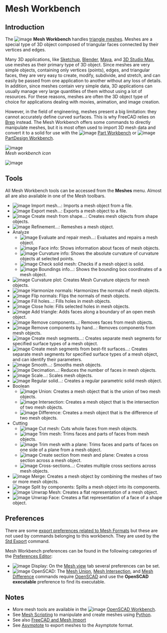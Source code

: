 # Mesh Workbench

## Introduction

The ![image](https://github.com/FreeCAD/FreeCAD-documentation-docusaurus/assets/100439627/d4556ede-b7c0-41e0-a97e-fd187c75d8d1) **Mesh Workbench** handles [triangle meshes](http://en.wikipedia.org/wiki/Triangle_mesh). Meshes are a special type of 3D object composed of triangular faces connected by their vertices and edges.

Many 3D applications, like [Sketchup](http://en.wikipedia.org/wiki/Sketchup), [Blender](http://en.wikipedia.org/wiki/Blender_(software)), [Maya](http://en.wikipedia.org/wiki/Maya_(software)), and [3D Studio Max](http://en.wikipedia.org/wiki/3d_max), use meshes as their primary type of 3D object. Since meshes are very simple objects, containing only vertices (points), edges, and triangular faces, they are very easy to create, modify, subdivide, and stretch, and can easily be passed from one application to another without any loss of details. In addition, since meshes contain very simple data, 3D applications can usually manage very large quantities of them without using a lot of resources. For these reasons, meshes are often the 3D object type of choice for applications dealing with movies, animation, and image creation.

However, in the field of engineering, meshes present a big limitation: they cannot accurately define curved surfaces. This is why FreeCAD relies on [Brep](http://en.wikipedia.org/wiki/Boundary_representation) instead. The Mesh Workbench offers some commands to directly manipulate meshes, but it is most often used to import 3D mesh data and convert it to a solid for use with the ![image](https://github.com/FreeCAD/FreeCAD-documentation-docusaurus/assets/100439627/abb5c30c-fc56-4103-aeac-8919614eebfa) [Part Workbench](docs\workbenches\part.md) or ![image](https://github.com/FreeCAD/FreeCAD-documentation-docusaurus/assets/100439627/a25ef1d3-a92a-4b21-996f-5d79aac0956f) [PartDesign Workbench](docs\workbenches\part-design.md).

![image](https://github.com/FreeCAD/FreeCAD-documentation-docusaurus/assets/100439627/e001dda0-5244-42c2-b649-624e0814f77d)  
_Mesh workbench icon_

![image](https://github.com/FreeCAD/FreeCAD-documentation-docusaurus/assets/100439627/749e4466-cbc5-4fb7-9fd5-70002c940cf4)  

## Tools

All Mesh Workbench tools can be accessed from the **Meshes** menu. Almost all are also available in one of the Mesh toolbars.

- ![image](https://github.com/FreeCAD/FreeCAD-documentation-docusaurus/assets/100439627/3d98faeb-d428-4bbc-a35a-c58dfaaeaeb4) Import mesh...: Imports a mesh object from a file.
- ![image](https://github.com/FreeCAD/FreeCAD-documentation-docusaurus/assets/100439627/008eccda-6703-49b4-998e-b25a828d93c5) Export mesh...: Exports a mesh object to a file.
- ![image](https://github.com/FreeCAD/FreeCAD-documentation-docusaurus/assets/100439627/4203fa31-60c8-46a6-980a-28751ea16b77) Create mesh from shape...: Creates mesh objects from shape objects.
- ![image](https://github.com/FreeCAD/FreeCAD-documentation-docusaurus/assets/100439627/bf55787b-33a6-4fe5-9495-e36712740fef) Refinement...: Remeshes a mesh object.
- Analyze
  - ![image](https://github.com/FreeCAD/FreeCAD-documentation-docusaurus/assets/100439627/a18a016c-e028-408c-89cf-9720f5d2f191) Evaluate and repair mesh...: Evaluates and repairs a mesh object.
  - ![image](https://github.com/FreeCAD/FreeCAD-documentation-docusaurus/assets/100439627/0bfcb8fe-8829-4d80-a7f9-58bf2a1eae45) Face info: Shows information about faces of mesh objects.
  - ![image](https://github.com/FreeCAD/FreeCAD-documentation-docusaurus/assets/100439627/1c2493f8-0d19-43dc-8681-1048488e87c2) Curvature info: Shows the absolute curvature of curvature objects at selected points.
  - ![image](https://github.com/FreeCAD/FreeCAD-documentation-docusaurus/assets/100439627/51709dd8-d098-480f-8857-1fae6a6db2f5) Check solid mesh: Checks if a mesh object is solid.
  - ![image](https://github.com/FreeCAD/FreeCAD-documentation-docusaurus/assets/100439627/972e60a5-7494-42c3-ae20-200bbc9f4c70) Boundings info...: Shows the bounding box coordinates of a mesh object.
- ![image](https://github.com/FreeCAD/FreeCAD-documentation-docusaurus/assets/100439627/b11d095b-7c56-444e-a33a-98e936bc7a17) Curvature plot: Creates Mesh Curvature objects for mesh objects.
- ![image](https://github.com/FreeCAD/FreeCAD-documentation-docusaurus/assets/100439627/8f4faac0-6188-4c94-a1e6-804e3d21c838) Harmonize normals: Harmonizes the normals of mesh objects.
- ![image](https://github.com/FreeCAD/FreeCAD-documentation-docusaurus/assets/100439627/8b81aab4-cfae-43d0-9e86-c9783dbc8ac2) Flip normals: Flips the normals of mesh objects.
- ![image](https://github.com/FreeCAD/FreeCAD-documentation-docusaurus/assets/100439627/702ac65c-b543-455d-aea3-5c4ba2d3f247) Fill holes...: Fills holes in mesh objects.
- ![image](https://github.com/FreeCAD/FreeCAD-documentation-docusaurus/assets/100439627/7e9db468-4b65-48b1-911e-661904fd9a58) Close hole: Fills selected holes in mesh objects.
- ![image](https://github.com/FreeCAD/FreeCAD-documentation-docusaurus/assets/100439627/14a4dad0-6277-43e4-a786-89ff28b142af) Add triangle: Adds faces along a boundary of an open mesh object.
- ![image](https://github.com/FreeCAD/FreeCAD-documentation-docusaurus/assets/100439627/461acdaa-eb0b-42e8-9218-c5ecb0b062a5) Remove components...: Removes faces from mesh objects.
- ![image](https://github.com/FreeCAD/FreeCAD-documentation-docusaurus/assets/100439627/0793ee36-95bb-4eb0-80d5-5d9e30e710bb) Remove components by hand...: Removes components from mesh objects.
- ![image](https://github.com/FreeCAD/FreeCAD-documentation-docusaurus/assets/100439627/3a4db12e-11af-45e2-92be-8670bf65e13a) Create mesh segments...: Creates separate mesh segments for specified surface types of a mesh object.
- ![image](https://github.com/FreeCAD/FreeCAD-documentation-docusaurus/assets/100439627/1176bfd1-57c2-4ff0-8ead-58ad7ffb3be4) Create mesh segments from best-fit surfaces...: Creates separate mesh segments for specified surface types of a mesh object, and can identify their parameters.
- ![image](https://github.com/FreeCAD/FreeCAD-documentation-docusaurus/assets/100439627/1a403531-c6c7-4ae2-86ef-b25925932682) Smooth...: Smooths mesh objects.
- ![image](https://github.com/FreeCAD/FreeCAD-documentation-docusaurus/assets/100439627/8cb9698e-b5d4-44b8-98a5-0fd3b6db8ed0) Decimation...: Reduces the number of faces in mesh objects.
- ![image](https://github.com/FreeCAD/FreeCAD-documentation-docusaurus/assets/100439627/f3b9d036-6017-41f5-b88d-2d30397fd3b1) Scale...: Scales mesh objects.
- ![image](https://github.com/FreeCAD/FreeCAD-documentation-docusaurus/assets/100439627/463376a9-d1f6-460a-b042-6ae26465a5f3) Regular solid...: Creates a regular parametric solid mesh object.
- Boolean
  - ![image](https://github.com/FreeCAD/FreeCAD-documentation-docusaurus/assets/100439627/4be2e6e3-5861-4144-9d47-9ca691c64a87) Union: Creates a mesh object that is the union of two mesh objects.
  - ![image](https://github.com/FreeCAD/FreeCAD-documentation-docusaurus/assets/100439627/d60be0ed-7db8-4367-9301-e94fd050740b) Intersection: Creates a mesh object that is the intersection of two mesh objects.
  - ![image](https://github.com/FreeCAD/FreeCAD-documentation-docusaurus/assets/100439627/9e4b6fae-722d-402d-988d-e3276001c051) Difference: Creates a mesh object that is the difference of two mesh objects.
- Cutting
  - ![image](https://github.com/FreeCAD/FreeCAD-documentation-docusaurus/assets/100439627/7e2d1f73-d347-4f66-8e43-02e519f0fb89) Cut mesh: Cuts whole faces from mesh objects.
  - ![image](https://github.com/FreeCAD/FreeCAD-documentation-docusaurus/assets/100439627/a79a1ef4-950c-47dd-98d1-1b1e96878125) Trim mesh: Trims faces and parts of faces from mesh objects.
  - ![image](https://github.com/FreeCAD/FreeCAD-documentation-docusaurus/assets/100439627/5e2f4d31-0484-4591-94a6-97dade82ac44) Trim mesh with a plane: Trims faces and parts of faces on one side of a plane from a mesh object.
  - ![image](https://github.com/FreeCAD/FreeCAD-documentation-docusaurus/assets/100439627/722bbd28-dc4f-43af-b5ce-4ee519e424cc) Create section from mesh and plane: Creates a cross section across a mesh object.
  - ![image](https://github.com/FreeCAD/FreeCAD-documentation-docusaurus/assets/100439627/dbac9561-7e05-46a1-8731-3a87fd75b72d) Cross-sections...: Creates multiple cross sections across mesh objects.
- ![image](https://github.com/FreeCAD/FreeCAD-documentation-docusaurus/assets/100439627/a8780079-a101-4042-90d6-28e4b12f57dc) Merge: Creates a mesh object by combining the meshes of two or more mesh objects.
- ![image](https://github.com/FreeCAD/FreeCAD-documentation-docusaurus/assets/100439627/6bdf8ad5-d30e-4f5f-9c53-eb6d1c338166) Split by components: Splits a mesh object into its components.
- ![image](https://github.com/FreeCAD/FreeCAD-documentation-docusaurus/assets/100439627/00203fb0-512c-4d44-8da7-693bfe0b5b8d) Unwrap Mesh: Creates a flat representation of a mesh object.
- ![image](https://github.com/FreeCAD/FreeCAD-documentation-docusaurus/assets/100439627/c87c5bb6-e997-44fd-a9b6-80f4ff09a24d) Unwrap Face: Creates a flat representation of a face of a shape object.

## Preferences

There are some [export preferences related to Mesh Formats](https://wiki.freecad.org/Import_Export_Preferences#Mesh_Formats) but these are not used by commands belonging to this workbench. They are used by the [Std Export](https://wiki.freecad.org/Std_Export) command.

Mesh Workbench preferences can be found in the following categories of the [Preferences Editor](https://wiki.freecad.org/Preferences_Editor):

- ![image](https://github.com/FreeCAD/FreeCAD-documentation-docusaurus/assets/100439627/5a90bd60-3ed9-45e2-8aa7-2acf9a6b6f17) Display: On the [Mesh view](https://wiki.freecad.org/Preferences_Editor#Mesh_view) tab several preferences can be set.
- ![image](https://github.com/FreeCAD/FreeCAD-documentation-docusaurus/assets/100439627/9049a53d-18a1-49a7-afb9-f801e95c6a78) OpenSCAD: The [Mesh Union](https://wiki.freecad.org/Mesh_Union), [Mesh Intersection](https://wiki.freecad.org/Mesh_Intersection), and [Mesh Difference](https://wiki.freecad.org/Mesh_Difference) commands require [OpenSCAD](http://www.openscad.org/) and use the **OpenSCAD executable** preference to find its executable.

## Notes

- More mesh tools are available in the ![image](https://github.com/FreeCAD/FreeCAD-documentation-docusaurus/assets/100439627/9c1ec381-ebf4-48fd-a05d-ed4567e1cc11) [OpenSCAD Workbench](docs\workbenches\openSCAD.md).
- See [Mesh Scripting](https://wiki.freecad.org/Mesh_Scripting) to manipulate and create meshes using [Python](https://wiki.freecad.org/Python).
- See also [FreeCAD and Mesh Import](https://wiki.freecad.org/FreeCAD_and_Mesh_Import)
- See [Asymptote](https://wiki.freecad.org/Asymptote) to export meshes to the Asymptote format.
  
